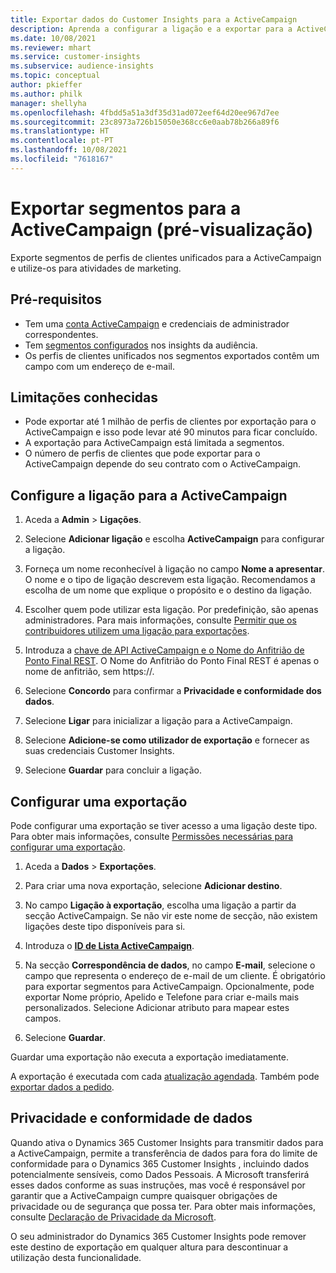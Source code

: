 ```yaml
---
title: Exportar dados do Customer Insights para a ActiveCampaign
description: Aprenda a configurar a ligação e a exportar para a ActiveCampaign.
ms.date: 10/08/2021
ms.reviewer: mhart
ms.service: customer-insights
ms.subservice: audience-insights
ms.topic: conceptual
author: pkieffer
ms.author: philk
manager: shellyha
ms.openlocfilehash: 4fbdd5a51a3df35d31ad072eef64d20ee967d7ee
ms.sourcegitcommit: 23c8973a726b15050e368cc6e0aab78b266a89f6
ms.translationtype: HT
ms.contentlocale: pt-PT
ms.lasthandoff: 10/08/2021
ms.locfileid: "7618167"
---
```

# <a name="export-segments-to-activecampaign-preview"></a>Exportar segmentos para a ActiveCampaign (pré-visualização)

Exporte segmentos de perfis de clientes unificados para a ActiveCampaign e utilize-os para atividades de marketing.

## <a name="prerequisites"></a>Pré-requisitos

-   Tem uma [conta ActiveCampaign](https://www.activecampaign.com/) e credenciais de administrador correspondentes.
-   Tem [segmentos configurados](segments.md) nos insights da audiência.
-   Os perfis de clientes unificados nos segmentos exportados contêm um campo com um endereço de e-mail.

## <a name="known-limitations"></a>Limitações conhecidas

- Pode exportar até 1 milhão de perfis de clientes por exportação para o ActiveCampaign e isso pode levar até 90 minutos para ficar concluído.
- A exportação para ActiveCampaign está limitada a segmentos.
- O número de perfis de clientes que pode exportar para o ActiveCampaign depende do seu contrato com o ActiveCampaign.

## <a name="set-up-connection-to-activecampaign"></a>Configure a ligação para a ActiveCampaign

1. Aceda a **Admin** > **Ligações**.

1. Selecione **Adicionar ligação** e escolha **ActiveCampaign** para configurar a ligação.

1. Forneça um nome reconhecível à ligação no campo **Nome a apresentar**. O nome e o tipo de ligação descrevem esta ligação. Recomendamos a escolha de um nome que explique o propósito e o destino da ligação.

1. Escolher quem pode utilizar esta ligação. Por predefinição, são apenas administradores. Para mais informações, consulte [Permitir que os contribuidores utilizem uma ligação para exportações](connections.md#allow-contributors-to-use-a-connection-for-exports).

1. Introduza a [chave de API ActiveCampaign e o Nome do Anfitrião de Ponto Final REST](https://help.activecampaign.com/hc/articles/207317590-Getting-started-with-the-API#how-to-obtain-your-activecampaign-api-url-and-key). O Nome do Anfitrião do Ponto Final REST é apenas o nome de anfitrião, sem https://. 

1. Selecione **Concordo** para confirmar a **Privacidade e conformidade dos dados**.

1. Selecione **Ligar** para inicializar a ligação para a ActiveCampaign.

1. Selecione **Adicione-se como utilizador de exportação** e fornecer as suas credenciais Customer Insights.

1. Selecione **Guardar** para concluir a ligação.

## <a name="configure-an-export"></a>Configurar uma exportação

Pode configurar uma exportação se tiver acesso a uma ligação deste tipo. Para obter mais informações, consulte [Permissões necessárias para configurar uma exportação](export-destinations.md#set-up-a-new-export).

1. Aceda a **Dados** > **Exportações**.

1. Para criar uma nova exportação, selecione **Adicionar destino**.

1. No campo **Ligação à exportação**, escolha uma ligação a partir da secção ActiveCampaign. Se não vir este nome de secção, não existem ligações deste tipo disponíveis para si.

1. Introduza o [**ID de Lista ActiveCampaign**](https://help.activecampaign.com/hc/articles/360000030559-How-to-create-a-list-in-ActiveCampaign).    

1. Na secção **Correspondência de dados**, no campo **E-mail**, selecione o campo que representa o endereço de e-mail de um cliente. É obrigatório para exportar segmentos para ActiveCampaign. Opcionalmente, pode exportar Nome próprio, Apelido e Telefone para criar e-mails mais personalizados. Selecione Adicionar atributo para mapear estes campos.

1. Selecione **Guardar**.

Guardar uma exportação não executa a exportação imediatamente.

A exportação é executada com cada [atualização agendada](system.md#schedule-tab). Também pode [exportar dados a pedido](export-destinations.md#run-exports-on-demand). 


## <a name="data-privacy-and-compliance"></a>Privacidade e conformidade de dados

Quando ativa o Dynamics 365 Customer Insights para transmitir dados para a ActiveCampaign, permite a transferência de dados para fora do limite de conformidade para o Dynamics 365 Customer Insights , incluindo dados potencialmente sensíveis, como Dados Pessoais. A Microsoft transferirá esses dados conforme as suas instruções, mas você é responsável por garantir que a ActiveCampaign cumpre quaisquer obrigações de privacidade ou de segurança que possa ter. Para obter mais informações, consulte [Declaração de Privacidade da Microsoft](https://go.microsoft.com/fwlink/?linkid=396732).

O seu administrador do Dynamics 365 Customer Insights pode remover este destino de exportação em qualquer altura para descontinuar a utilização desta funcionalidade.
